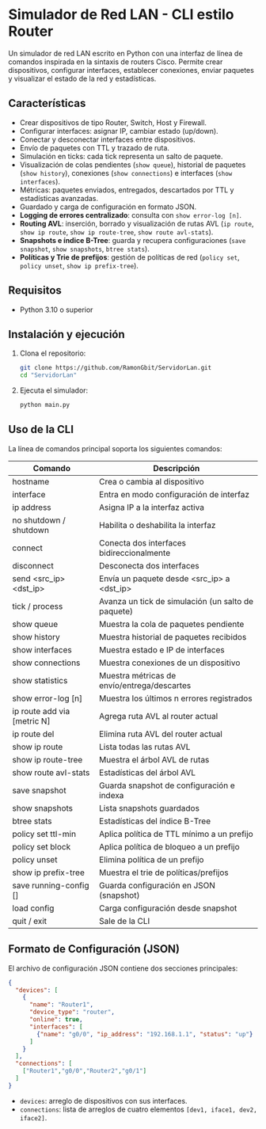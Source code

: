 # Simulador de Red LAN - CLI estilo Router

Un simulador de red LAN escrito en Python con una interfaz de línea de comandos inspirada en la sintaxis de routers Cisco. Permite crear dispositivos, configurar interfaces, establecer conexiones, enviar paquetes y visualizar el estado de la red y estadísticas.


## Características

- Crear dispositivos de tipo Router, Switch, Host y Firewall.
- Configurar interfaces: asignar IP, cambiar estado (up/down).
- Conectar y desconectar interfaces entre dispositivos.
- Envío de paquetes con TTL y trazado de ruta.
- Simulación en ticks: cada tick representa un salto de paquete.
- Visualización de colas pendientes (`show queue`), historial de paquetes (`show history`), conexiones (`show connections`) e interfaces (`show interfaces`).
- Métricas: paquetes enviados, entregados, descartados por TTL y estadísticas avanzadas.
- Guardado y carga de configuración en formato JSON.
- **Logging de errores centralizado**: consulta con `show error-log [n]`.
- **Routing AVL**: inserción, borrado y visualización de rutas AVL (`ip route`, `show ip route`, `show ip route-tree`, `show route avl-stats`).
- **Snapshots e índice B-Tree**: guarda y recupera configuraciones (`save snapshot`, `show snapshots`, `btree stats`).
- **Políticas y Trie de prefijos**: gestión de políticas de red (`policy set`, `policy unset`, `show ip prefix-tree`).

## Requisitos

- Python 3.10 o superior

## Instalación y ejecución

1. Clona el repositorio:
   ```bash
   git clone https://github.com/RamonGbit/ServidorLan.git
   cd "ServidorLan"
   ```

2. Ejecuta el simulador:
   ```bash
   python main.py
   ```


## Uso de la CLI

La línea de comandos principal soporta los siguientes comandos:

| Comando                                         | Descripción                                      |
|-------------------------------------------------|--------------------------------------------------|
| hostname <name>                                 | Crea o cambia al dispositivo <name>              |
| interface <iface>                               | Entra en modo configuración de interfaz          |
| ip address <ip>                                 | Asigna IP a la interfaz activa                   |
| no shutdown / shutdown                          | Habilita o deshabilita la interfaz               |
| connect <dev1> <if1> <dev2> <if2>               | Conecta dos interfaces bidireccionalmente        |
| disconnect <dev1> <if1> <dev2> <if2>            | Desconecta dos interfaces                        |
| send <src_ip> <dst_ip> <msg> <ttl>              | Envía un paquete desde <src_ip> a <dst_ip>      |
| tick / process                                  | Avanza un tick de simulación (un salto de paquete)|
| show queue <device>                             | Muestra la cola de paquetes pendiente            |
| show history <device>                           | Muestra historial de paquetes recibidos          |
| show interfaces <device>                        | Muestra estado e IP de interfaces                |
| show connections <device>                       | Muestra conexiones de un dispositivo             |
| show statistics                                 | Muestra métricas de envío/entrega/descartes      |
| show error-log [n]                              | Muestra los últimos n errores registrados        |
| ip route add <prefix> <mask> via <next-hop> [metric N] | Agrega ruta AVL al router actual         |
| ip route del <prefix> <mask>                    | Elimina ruta AVL del router actual               |
| show ip route                                   | Lista todas las rutas AVL                        |
| show ip route-tree                              | Muestra el árbol AVL de rutas                    |
| show route avl-stats                            | Estadísticas del árbol AVL                       |
| save snapshot <key>                             | Guarda snapshot de configuración e indexa        |
| show snapshots                                  | Lista snapshots guardados                        |
| btree stats                                     | Estadísticas del índice B-Tree                   |
| policy set <prefix> <mask> ttl-min <N>          | Aplica política de TTL mínimo a un prefijo       |
| policy set <prefix> <mask> block                | Aplica política de bloqueo a un prefijo          |
| policy unset <prefix> <mask>                    | Elimina política de un prefijo                   |
| show ip prefix-tree                             | Muestra el trie de políticas/prefijos            |
| save running-config [<key>]                     | Guarda configuración en JSON (snapshot)          |
| load config <key>                               | Carga configuración desde snapshot               |
| quit / exit                                     | Sale de la CLI                                   |

## Formato de Configuración (JSON)

El archivo de configuración JSON contiene dos secciones principales:

```json
{
  "devices": [
    {
      "name": "Router1",
      "device_type": "router",
      "online": true,
      "interfaces": [
        {"name": "g0/0", "ip_address": "192.168.1.1", "status": "up"}
      ]
    }
  ],
  "connections": [
    ["Router1","g0/0","Router2","g0/1"]
  ]
}
```

- `devices`: arreglo de dispositivos con sus interfaces.
- `connections`: lista de arreglos de cuatro elementos `[dev1, iface1, dev2, iface2]`.
